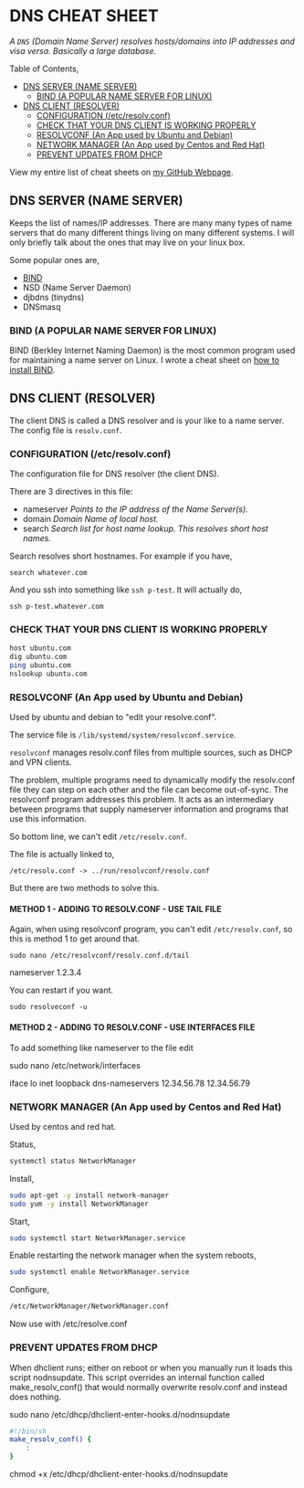 # DNS CHEAT SHEET

_A `DNS` (Domain Name Server) resolves hosts/domains into IP addresses
and visa versa.  Basically a large database._

Table of Contents,

* [DNS SERVER (NAME SERVER)](https://github.com/JeffDeCola/my-cheat-sheets/tree/master/software/development/operating-systems/linux/dns-cheat-sheet#dns-server-name-server)
  * [BIND (A POPULAR NAME SERVER FOR LINUX)](https://github.com/JeffDeCola/my-cheat-sheets/tree/master/software/development/operating-systems/linux/dns-cheat-sheet#bind-a-popular-name-server-for-linux)
* [DNS CLIENT (RESOLVER)](https://github.com/JeffDeCola/my-cheat-sheets/tree/master/software/development/operating-systems/linux/dns-cheat-sheet#dns-client-resolver)
  * [CONFIGURATION (/etc/resolv.conf)](https://github.com/JeffDeCola/my-cheat-sheets/tree/master/software/development/operating-systems/linux/dns-cheat-sheet#configuration-etcresolvconf)
  * [CHECK THAT YOUR DNS CLIENT IS WORKING PROPERLY](https://github.com/JeffDeCola/my-cheat-sheets/tree/master/software/development/operating-systems/linux/dns-cheat-sheet#check-that-your-dns-client-is-working-properly)
  * [RESOLVCONF (An App used by Ubuntu and Debian)](https://github.com/JeffDeCola/my-cheat-sheets/tree/master/software/development/operating-systems/linux/dns-cheat-sheet#resolvconf-an-app-used-by-ubuntu-and-debian)
  * [NETWORK MANAGER (An App used by Centos and Red Hat)](https://github.com/JeffDeCola/my-cheat-sheets/tree/master/software/development/operating-systems/linux/dns-cheat-sheet#network-manager-an-app-used-by-centos-and-red-hat)
  * [PREVENT UPDATES FROM DHCP](https://github.com/JeffDeCola/my-cheat-sheets/tree/master/software/development/operating-systems/linux/dns-cheat-sheet#prevent-updates-from-dhcp)

View my entire list of cheat sheets on
[my GitHub Webpage](https://jeffdecola.github.io/my-cheat-sheets/).

## DNS SERVER (NAME SERVER)

Keeps the list of names/IP addresses.  There are many many types
of name servers that do many different things living on many
different systems. I will only briefly talk about the ones
that may live on your linux box.

Some popular ones are,

* [BIND](https://github.com/JeffDeCola/my-cheat-sheets/blob/master/software/development/operating-systems/linux/dns-cheat-sheet/create-dns-server-using-bind.md)
* NSD (Name Server Daemon)
* djbdns (tinydns)
* DNSmasq

### BIND (A POPULAR NAME SERVER FOR LINUX)

BIND (Berkley Internet Naming Daemon) is the most common
program used for maintaining a name server on Linux.
I wrote a cheat sheet on
[how to install BIND](https://github.com/JeffDeCola/my-cheat-sheets/blob/master/software/development/operating-systems/linux/dns-cheat-sheet/create-dns-server-using-bind.md).

## DNS CLIENT (RESOLVER)

The client DNS is called a DNS resolver and is your like to
a name server.  The config file is `resolv.conf`.

### CONFIGURATION (/etc/resolv.conf)

The configuration file for DNS resolver (the client DNS).

There are 3 directives in this file:

* nameserver _Points to the IP address of the Name Server(s)._
* domain     _Domain Name of local host._
* search     _Search list for host name lookup.  This resolves short host names._

Search resolves short hostnames. For example if you have,

`search whatever.com`

And you ssh into something like `ssh p-test`.  It will actually do,

`ssh p-test.whatever.com`

### CHECK THAT YOUR DNS CLIENT IS WORKING PROPERLY

```bash
host ubuntu.com
dig ubuntu.com
ping ubuntu.com
nslookup ubuntu.com
```

### RESOLVCONF (An App used by Ubuntu and Debian)

Used by ubuntu and debian to "edit your resolve.conf".

The service file is `/lib/systemd/system/resolvconf.service`.

`resolvconf` manages resolv.conf files from multiple sources,
such as DHCP and VPN clients.

The problem, multiple programs need to dynamically modify
the resolv.conf file they can step on each other and the
file can become out-of-sync. The resolvconf program addresses
this problem. It acts as an intermediary between programs that supply
nameserver information and programs that use this information.

So bottom line, we can't edit `/etc/resolv.conf`.

The file is actually linked to,

`/etc/resolv.conf -> ../run/resolvconf/resolv.conf`

But there are two methods to solve this.

#### METHOD 1 - ADDING TO RESOLV.CONF - USE TAIL FILE

Again, when using resolvconf program, you can't edit
`/etc/resolv.conf`, so this is method 1 to get around that.

`sudo nano /etc/resolvconf/resolv.conf.d/tail`

nameserver 1.2.3.4

You can restart if you want.

`sudo resolveconf -u`

#### METHOD 2 - ADDING TO RESOLV.CONF - USE INTERFACES FILE

To add something like nameserver to the file edit

sudo nano /etc/network/interfaces

iface lo inet loopback
    dns-nameservers 12.34.56.78 12.34.56.79

### NETWORK MANAGER (An App used by Centos and Red Hat)

Used by centos and red hat.

Status,

```bash
systemctl status NetworkManager
```

Install,

```bash
sudo apt-get -y install network-manager
sudo yum -y install NetworkManager
```

Start,

```bash
sudo systemctl start NetworkManager.service
```

Enable restarting the network manager when the system reboots,

```bash
sudo systemctl enable NetworkManager.service
```

Configure,

```bash
/etc/NetworkManager/NetworkManager.conf
```

Now use with /etc/resolve.conf

### PREVENT UPDATES FROM DHCP

When dhclient runs; either on reboot or when you
manually run it loads this script nodnsupdate.
This script overrides an internal function called
make_resolv_conf() that would normally overwrite
resolv.conf and instead does nothing.

sudo nano /etc/dhcp/dhclient-enter-hooks.d/nodnsupdate

```bash
#!/bin/sh
make_resolv_conf() {
    :
}
```

chmod +x /etc/dhcp/dhclient-enter-hooks.d/nodnsupdate
